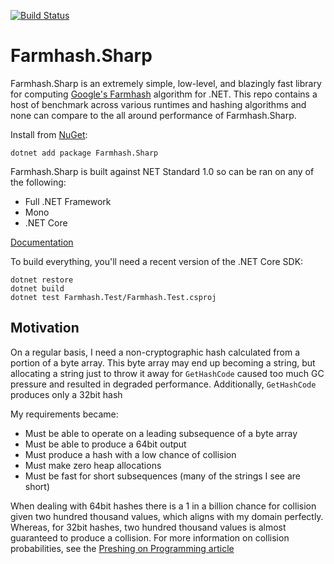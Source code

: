 [![Build Status](https://travis-ci.org/nickbabcock/Farmhash.Sharp.svg?branch=master)](https://travis-ci.org/nickbabcock/Farmhash.Sharp)

# Farmhash.Sharp

Farmhash.Sharp is an extremely simple, low-level, and blazingly fast library
for computing [Google's Farmhash][] algorithm for .NET. This repo contains a host
of benchmark across various runtimes and hashing algorithms and none can compare
to the all around performance of Farmhash.Sharp.

Install from [NuGet](https://www.nuget.org/packages/Farmhash.Sharp/):

```
dotnet add package Farmhash.Sharp
```

Farmhash.Sharp is built against NET Standard 1.0 so can be ran on any of the following:

- Full .NET Framework
- Mono
- .NET Core

[Documentation](https://nickbabcock.github.io/Farmhash.Sharp)

[Google's Farmhash]: https://github.com/google/farmhash

To build everything, you'll need a recent version of the .NET Core SDK:

```
dotnet restore
dotnet build
dotnet test Farmhash.Test/Farmhash.Test.csproj
```

## Motivation

On a regular basis, I need a non-cryptographic hash calculated from a portion of a byte array. This byte array
may end up becoming a string, but allocating a string just to throw it away for `GetHashCode` caused too much
GC pressure and resulted in degraded performance. Additionally, `GetHashCode` produces only a 32bit hash

My requirements became:

* Must be able to operate on a leading subsequence of a byte array
* Must be able to produce a 64bit output
* Must produce a hash with a low chance of collision
* Must make zero heap allocations
* Must be fast for short subsequences (many of the strings I see are short)

When dealing with 64bit hashes there is a 1 in a billion chance for collision given two hundred thousand
values, which aligns with my domain perfectly. Whereas, for 32bit hashes, two hundred thousand values is
almost guaranteed to produce a collision. For more information on collision probabilities, see the [Preshing
on Programming article][]

[Preshing on Programming article]: http://preshing.com/20110504/hash-collision-probabilities/
